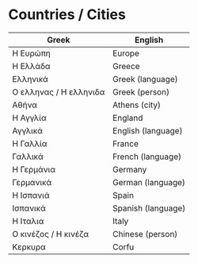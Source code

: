 # Countries / Cities

| Greek | English |
|--|--|
| Η Eυρώπη | Europe |
| Η Ελλάδα | Greece |
| Ελληνικά | Greek (language) |
| Ο ελληνας / Η ελληνιδα | Greek (person) |
| Αθήνα | Athens (city) |
| Η Αγγλία | England |
| Αγγλικά | English (language) |
| Η Γαλλία | France |
| Γαλλικά | French (language) |
| Η Γερμάνια | Germany |
| Γερμανικά | German (language) |
| Η Ισπανιά | Spain |
| Ισπανικά | Spanish (language) |
| Η Ιταλια | Italy |
| Ο κινέζος / Η κινέζα | Chinese (person) |
| Κερκυρα | Corfu |
